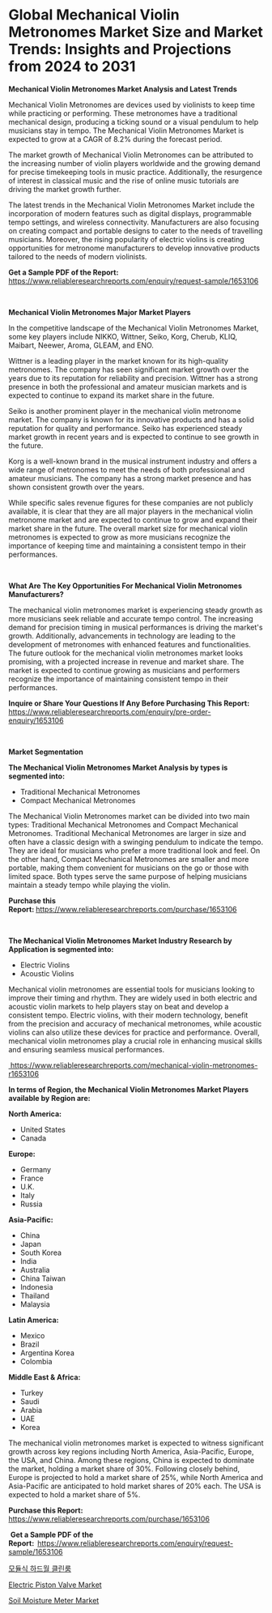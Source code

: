 <p><h1>Global Mechanical Violin Metronomes Market Size and Market Trends: Insights and Projections from 2024 to 2031</h1></p><p><strong>Mechanical Violin Metronomes Market Analysis and Latest Trends</strong></p>
<p><p>Mechanical Violin Metronomes are devices used by violinists to keep time while practicing or performing. These metronomes have a traditional mechanical design, producing a ticking sound or a visual pendulum to help musicians stay in tempo. The Mechanical Violin Metronomes Market is expected to grow at a CAGR of 8.2% during the forecast period.</p><p>The market growth of Mechanical Violin Metronomes can be attributed to the increasing number of violin players worldwide and the growing demand for precise timekeeping tools in music practice. Additionally, the resurgence of interest in classical music and the rise of online music tutorials are driving the market growth further.</p><p>The latest trends in the Mechanical Violin Metronomes Market include the incorporation of modern features such as digital displays, programmable tempo settings, and wireless connectivity. Manufacturers are also focusing on creating compact and portable designs to cater to the needs of travelling musicians. Moreover, the rising popularity of electric violins is creating opportunities for metronome manufacturers to develop innovative products tailored to the needs of modern violinists.</p></p>
<p><strong>Get a Sample PDF of the Report:&nbsp;</strong> <a href="https://www.reliableresearchreports.com/enquiry/request-sample/1653106">https://www.reliableresearchreports.com/enquiry/request-sample/1653106</a></p>
<p>&nbsp;</p>
<p><strong>Mechanical Violin Metronomes Major Market Players</strong></p>
<p><p>In the competitive landscape of the Mechanical Violin Metronomes Market, some key players include NIKKO, Wittner, Seiko, Korg, Cherub, KLIQ, Maibart, Neewer, Aroma, GLEAM, and ENO. </p><p>Wittner is a leading player in the market known for its high-quality metronomes. The company has seen significant market growth over the years due to its reputation for reliability and precision. Wittner has a strong presence in both the professional and amateur musician markets and is expected to continue to expand its market share in the future.</p><p>Seiko is another prominent player in the mechanical violin metronome market. The company is known for its innovative products and has a solid reputation for quality and performance. Seiko has experienced steady market growth in recent years and is expected to continue to see growth in the future.</p><p>Korg is a well-known brand in the musical instrument industry and offers a wide range of metronomes to meet the needs of both professional and amateur musicians. The company has a strong market presence and has shown consistent growth over the years.</p><p>While specific sales revenue figures for these companies are not publicly available, it is clear that they are all major players in the mechanical violin metronome market and are expected to continue to grow and expand their market share in the future. The overall market size for mechanical violin metronomes is expected to grow as more musicians recognize the importance of keeping time and maintaining a consistent tempo in their performances.</p></p>
<p>&nbsp;</p>
<p><strong>What Are The Key Opportunities For Mechanical Violin Metronomes Manufacturers?</strong></p>
<p><p>The mechanical violin metronomes market is experiencing steady growth as more musicians seek reliable and accurate tempo control. The increasing demand for precision timing in musical performances is driving the market's growth. Additionally, advancements in technology are leading to the development of metronomes with enhanced features and functionalities. The future outlook for the mechanical violin metronomes market looks promising, with a projected increase in revenue and market share. The market is expected to continue growing as musicians and performers recognize the importance of maintaining consistent tempo in their performances.</p></p>
<p><strong>Inquire or Share Your Questions If Any Before Purchasing This Report:</strong> <a href="https://www.reliableresearchreports.com/enquiry/pre-order-enquiry/1653106">https://www.reliableresearchreports.com/enquiry/pre-order-enquiry/1653106</a></p>
<p>&nbsp;</p>
<p><strong>Market Segmentation</strong></p>
<p><strong>The Mechanical Violin Metronomes Market Analysis by types is segmented into:</strong></p>
<p><ul><li>Traditional Mechanical Metronomes</li><li>Compact Mechanical Metronomes</li></ul></p>
<p><p>The Mechanical Violin Metronomes market can be divided into two main types: Traditional Mechanical Metronomes and Compact Mechanical Metronomes. Traditional Mechanical Metronomes are larger in size and often have a classic design with a swinging pendulum to indicate the tempo. They are ideal for musicians who prefer a more traditional look and feel. On the other hand, Compact Mechanical Metronomes are smaller and more portable, making them convenient for musicians on the go or those with limited space. Both types serve the same purpose of helping musicians maintain a steady tempo while playing the violin.</p></p>
<p><strong>Purchase this Report:&nbsp;</strong><a href="https://www.reliableresearchreports.com/purchase/1653106">https://www.reliableresearchreports.com/purchase/1653106</a></p>
<p>&nbsp;</p>
<p><strong>The Mechanical Violin Metronomes Market Industry Research by Application is segmented into:</strong></p>
<p><ul><li>Electric Violins</li><li>Acoustic Violins</li></ul></p>
<p><p>Mechanical violin metronomes are essential tools for musicians looking to improve their timing and rhythm. They are widely used in both electric and acoustic violin markets to help players stay on beat and develop a consistent tempo. Electric violins, with their modern technology, benefit from the precision and accuracy of mechanical metronomes, while acoustic violins can also utilize these devices for practice and performance. Overall, mechanical violin metronomes play a crucial role in enhancing musical skills and ensuring seamless musical performances.</p></p>
<p><a href="https://www.reliableresearchreports.com/mechanical-violin-metronomes-r1653106">&nbsp;https://www.reliableresearchreports.com/mechanical-violin-metronomes-r1653106</a></p>
<p><strong>In terms of Region, the Mechanical Violin Metronomes Market Players available by Region are:</strong></p>
<p>
    <p> <strong> North America: </strong>
        <ul>
            <li>United States</li>
            <li>Canada</li>
        </ul>
        </p> 
    <p> <strong> Europe: </strong>
        <ul>
            <li>Germany</li>
            <li>France</li>
            <li>U.K.</li>
            <li>Italy</li>
            <li>Russia</li>
        </ul>
        </p> 
    <p> <strong> Asia-Pacific: </strong>
        <ul>
            <li>China</li>
            <li>Japan</li>
            <li>South Korea</li>
            <li>India</li>
            <li>Australia</li>
            <li>China Taiwan</li>
            <li>Indonesia</li>
            <li>Thailand</li>
            <li>Malaysia</li>
        </ul>
        </p> 
    <p> <strong> Latin America: </strong>
        <ul>
            <li>Mexico</li>
            <li>Brazil</li>
            <li>Argentina Korea</li>
            <li>Colombia</li>
        </ul>
        </p> 
    <p> <strong> Middle East & Africa: </strong>
        <ul>
            <li>Turkey</li>
            <li>Saudi</li>
            <li>Arabia</li>
            <li>UAE</li>
            <li>Korea</li>
        </ul>
    </p>
    </p>
<p><p>The mechanical violin metronomes market is expected to witness significant growth across key regions including North America, Asia-Pacific, Europe, the USA, and China. Among these regions, China is expected to dominate the market, holding a market share of 30%. Following closely behind, Europe is projected to hold a market share of 25%, while North America and Asia-Pacific are anticipated to hold market shares of 20% each. The USA is expected to hold a market share of 5%.</p></p>
<p><strong>Purchase this Report: </strong><a href="https://www.reliableresearchreports.com/purchase/1653106">https://www.reliableresearchreports.com/purchase/1653106</a></p>
<p>&nbsp;<strong>Get a Sample PDF of the Report:&nbsp;&nbsp;</strong><a href="https://www.reliableresearchreports.com/enquiry/request-sample/1653106">https://www.reliableresearchreports.com/enquiry/request-sample/1653106</a></p>
<p><strong></strong></p>
<p><p><a href="https://medium.com/@autumnberge/%EB%AA%A8%EB%93%88%EC%8B%9D-%ED%95%98%EB%93%9C%EC%9B%94-%ED%81%B4%EB%A6%B0%EB%A3%B8-%EC%8B%9C%EC%9E%A5-%EA%B7%9C%EB%AA%A8-%EB%B0%8F-%EC%8B%9C%EC%9E%A5-%EB%8F%99%ED%96%A5-%EC%99%84%EB%B2%BD%ED%95%9C-%EC%82%B0%EC%97%85-%EA%B0%9C%EC%9A%94-2024%EB%85%84%EB%B6%80%ED%84%B0-2031%EB%85%84%EA%B9%8C%EC%A7%80-b73eb9c97504">모듈식 하드월 클린룸</a></p><p><a href="https://www.linkedin.com/pulse/electric-piston-valve-market-size-reveals-best-marketing-channels-2lobf">Electric Piston Valve Market</a></p><p><a href="https://www.linkedin.com/pulse/soil-moisture-meter-market-trends-analysis-forecasted-period-2024-2031-xzhyf">Soil Moisture Meter Market</a></p></p>